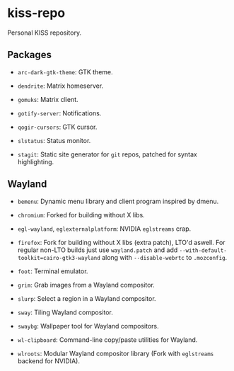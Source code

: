 # kiss-repo

Personal KISS repository.

## Packages

* `arc-dark-gtk-theme`: GTK theme.

* `dendrite`: Matrix homeserver.

* `gomuks`: Matrix client.

* `gotify-server`: Notifications.

* `qogir-cursors`: GTK cursor.

* `slstatus`: Status monitor.

* `stagit`: Static site generator for `git` repos, patched for syntax highlighting.

## Wayland

* `bemenu`: Dynamic menu library and client program inspired by dmenu.

* `chromium`: Forked for building without X libs.

* `egl-wayland`, `eglexternalplatform`: NVIDIA `eglstreams` crap.

* `firefox`: Fork for building without X libs (extra patch), LTO'd aswell. For regular non-LTO builds just use `wayland.patch` and add `--with-default-toolkit=cairo-gtk3-wayland` along with `--disable-webrtc` to `.mozconfig`.

* `foot`: Terminal emulator.

* `grim`: Grab images from a Wayland compositor.

* `slurp`: Select a region in a Wayland compositor.

* `sway`: Tiling Wayland compositor.

* `swaybg`: Wallpaper tool for Wayland compositors.

* `wl-clipboard`: Command-line copy/paste utilities for Wayland.

* `wlroots`: Modular Wayland compositor library (Fork with `eglstreams` backend for NVIDIA).
